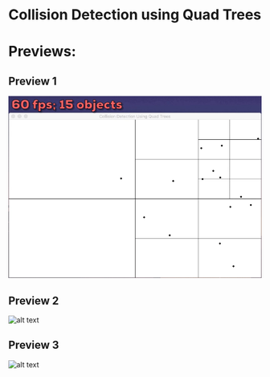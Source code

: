 # Collision Detection using Quad Trees

# Previews:

## Preview 1
![alt text](https://github.com/arp001/Collision-Detection-using-Quad-Trees/blob/cd-qd/60fps15objs.gif)
## Preview 2
![alt text](https://github.com/arp001/Collision-Detection-using-Quad-Trees/blob/cd-qd/25fps100objs.gif)
## Preview 3
![alt text](https://github.com/arp001/Collision-Detection-using-Quad-Trees/blob/cd-qd/80fps200objs.gif)
